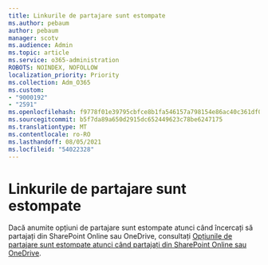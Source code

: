 ```yaml
---
title: Linkurile de partajare sunt estompate
ms.author: pebaum
author: pebaum
manager: scotv
ms.audience: Admin
ms.topic: article
ms.service: o365-administration
ROBOTS: NOINDEX, NOFOLLOW
localization_priority: Priority
ms.collection: Adm_O365
ms.custom:
- "9000192"
- "2591"
ms.openlocfilehash: f9778f01e39795cbfce8b1fa546157a798154e86ac40c361df041edbd2797c2d
ms.sourcegitcommit: b5f7da89a650d2915dc652449623c78be6247175
ms.translationtype: MT
ms.contentlocale: ro-RO
ms.lasthandoff: 08/05/2021
ms.locfileid: "54022328"
---
```

# <a name="sharing-links-are-grayed-out"></a>Linkurile de partajare sunt estompate

Dacă anumite opțiuni de partajare sunt estompate atunci când încercați să partajați din SharePoint Online sau OneDrive, consultați [Opțiunile de partajare sunt estompate atunci când partajați din SharePoint Online sau OneDrive](https://docs.microsoft.com/sharepoint/support/administration/sharing-options-grayed-out-when-sharing-from-sharepoint-online-or-onedrive).
